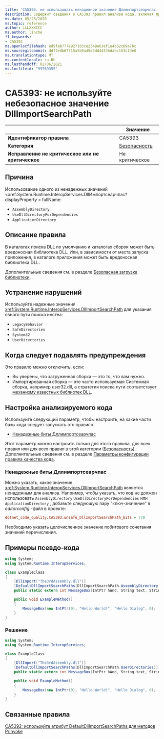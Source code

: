 ```yaml
---
title: 'CA5393: не использовать ненадежное значение Дллимпортсеарчпас (анализ кода)'
description: Содержит сведения о CA5393 правил анализа кода, включая причины, способы устранения нарушений и время их подавления.
ms.date: 05/28/2020
ms.topic: reference
author: LLLXXXCCC
ms.author: linche
f1_keywords:
- CA5393
ms.openlocfilehash: ed9fab777e927103ce2348e63ef1e4b52c69a7bc
ms.sourcegitcommit: ddf7edb67715a5b9a45e3dd44536dabc153c1de0
ms.translationtype: MT
ms.contentlocale: ru-RU
ms.lasthandoff: 02/06/2021
ms.locfileid: "99769355"
---
```

# <a name="ca5393-do-not-use-unsafe-dllimportsearchpath-value"></a>CA5393: не используйте небезопасное значение DllImportSearchPath

| | Значение |
|-|-|
| **Идентификатор правила** |CA5393|
| **Категория** |[Безопасность](security-warnings.md)|
| **Исправление не критическое или не критическое** |Не критическое|

## <a name="cause"></a>Причина

Использование одного из ненадежных значений <xref:System.Runtime.InteropServices.DllИмпортсеарчпас? displayProperty = fullName:

- `AssemblyDirectory`
- `UseDllDirectoryForDependencies`
- `ApplicationDirectory`

## <a name="rule-description"></a>Описание правила

В каталогах поиска DLL по умолчанию и каталогах сборок может быть вредоносная библиотека DLL. Или, в зависимости от места запуска приложения, в каталоге приложения может быть вредоносная библиотека DLL.

Дополнительные сведения см. в разделе [Безопасная загрузка библиотеки](https://msrc-blog.microsoft.com/2014/05/13/load-library-safely/).

## <a name="how-to-fix-violations"></a>Устранение нарушений

Используйте надежные значения <xref:System.Runtime.InteropServices.DllImportSearchPath> для указания явного пути поиска инстеа:

- `LegacyBehavior`
- `SafeDirectories`
- `System32`
- `UserDirectories`

## <a name="when-to-suppress-warnings"></a>Когда следует подавлять предупреждения

Это правило можно отключить, если:

- Вы уверены, что загруженная сборка — это то, что вам нужно.
- Импортированная сборка — это часто используемая Системная сборка, например user32.dll, а стратегия поиска пути соответствует [механизму известных библиотек DLL](/archive/blogs/larryosterman/what-are-known-dlls-anyway).

## <a name="configure-code-to-analyze"></a>Настройка анализируемого кода

Используйте следующий параметр, чтобы настроить, на какие части базы кода следует запускать это правило.

- [Ненадежные биты Дллимпортсеарчпас](#unsafe-dllimportsearchpath-bits)

Этот параметр можно настроить только для этого правила, для всех правил или для всех правил в этой категории ([Безопасность](security-warnings.md)). Дополнительные сведения см. в разделе [Параметры конфигурации правила качества кода](../code-quality-rule-options.md).

### <a name="unsafe-dllimportsearchpath-bits"></a>Ненадежные биты Дллимпортсеарчпас

Можно указать, какое значение <xref:System.Runtime.InteropServices.DllImportSearchPath> является ненадежным для анализа. Например, чтобы указать, что код не должен использовать `AssemblyDirectory` `UseDllDirectoryForDependencies` или `ApplicationDirectory` , добавьте следующую пару "ключ-значение" в *editorconfig* -файл в проекте:

```ini
dotnet_code_quality.CA5393.unsafe_DllImportSearchPath_bits = 770
```

Необходимо указать целочисленное значение побитового сочетания значений перечисления.

## <a name="pseudo-code-examples"></a>Примеры псевдо-кода

```csharp
using System;
using System.Runtime.InteropServices;

class ExampleClass
{
    [DllImport("The3rdAssembly.dll")]
    [DefaultDllImportSearchPaths(DllImportSearchPath.AssemblyDirectory)]
    public static extern int MessageBox(IntPtr hWnd, String text, String caption, uint type);

    public void ExampleMethod()
    {
        MessageBox(new IntPtr(0), "Hello World!", "Hello Dialog", 0);
    }
}
```

### <a name="solution"></a>Решение

```csharp
using System;
using System.Runtime.InteropServices;

class ExampleClass
{
    [DllImport("The3rdAssembly.dll")]
    [DefaultDllImportSearchPaths(DllImportSearchPath.UserDirectories)]
    public static extern int MessageBox(IntPtr hWnd, String text, String caption, uint type);

    public void ExampleMethod()
    {
        MessageBox(new IntPtr(0), "Hello World!", "Hello Dialog", 0);
    }
}
```

## <a name="related-rules"></a>Связанные правила

[CA5392: используйте атрибут DefaultDllImportSearchPaths для методов P/Invoke](ca5392.md)
